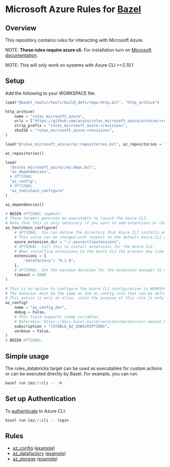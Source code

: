 # Microsoft Azure Rules for [Bazel](https://bazel.build)

## Overview

This repository contains rules for interacting with Microsoft Azure.

NOTE: **These rules require azure cli.** For installation turn on [Microsoft documentation](https://docs.microsoft.com/en-us/cli/azure/install-azure-cli).

NOTE: This will only work on systems with Azure CLI >=2.10.1

## Setup

Add the following to your WORKSPACE file:

```python
load("@bazel_tools//tools/build_defs/repo:http.bzl", "http_archive")

http_archive(
    name = "rules_microsoft_azure",
    urls = ["https://github.com/acqio/rules_microsoft_azure/archive/<revision>.tar.gz"],
    strip_prefix = "rules_microsoft_azure-<revision>",
    sha256 = "rules_microsoft_azure-<revision>",
)

load("@rules_microsoft_azure//az:repositories.bzl", az_repositories = "repositories")

az_repositories()

load(
  "@rules_microsoft_azure//az:deps.bzl",
  "az_dependencies",
  # OPTIONAL
  "az_config",
  # OPTIONAL
  "az_toolchain_configure"
)

az_dependencies()

# BEGIN OPTIONAL segment:
# These targets generate an executable to launch the Azure CLI.
# Note that this is only necessary if you want to add extensions or change Toolchain execution properties.
az_toolchain_configure(
    # OPTIONAL: You can define the directory that Azure CLI installs extensions to.
    # This value can be changed with respect to the default Azure CLI directory. Default: "~/.azure/cliextensions"
    azure_extension_dir = "~/.azure/cliextensions",
    # OPTIONAL: Call this to install extensions for the Azure CLI.
    # When installing extensions to the Azure CLI the process may time out before the operation is complete.
    extensions = {
        "datafactory": "0.1.0",
    },
    # OPTIONAL: Set the maximum duration for the extension manager to run in seconds. Default: 3600.
    timeout = 3600
)

# This is an option to configure the Azure CLI configuration in WORKSPACE.
# The behavior must be the same as the az_config rule that can be defined in the project's BUILD.bazel.
# This option is only an alias, since the purpose of this rule is only to define basic properties of execution of the Cli.
az_config(
    name = "az_config_dev",
    debug = False,
    # This field supports stamp variables.
    # Reference: https://docs.bazel.build/versions/master/user-manual.html#flag--workspace_status_command
    subscription = "{STABLE_AZ_SUBSCRIPTION}",
    verbose = False,
)
# BEGIN OPTIONAL.
```

## Simple usage

The rules_databricks target can be used as executables for custom actions or can be executed directly by Bazel. For example, you can run:
```python
bazel run @az//:cli -- -h
```

## Set up Authentication

To [authenticate](https://docs.microsoft.com/en-us/cli/azure/authenticate-azure-cli?view=azure-cli-latest) to Azure CLI:
```python
bazel run @az//:cli -- login
```

## Rules

* [az_config](docs/az_config.md) ([example](examples/BUILD.bazel))
* [az_datafactory](docs/az_datafactory.md) ([example](examples/datafactory/BUILD.bazel))
* [az_storage](docs/az_storage.md) ([example](examples/storage/BUILD.bazel))
